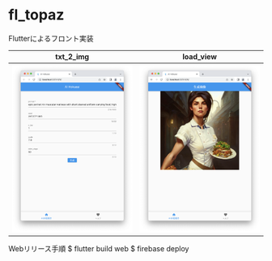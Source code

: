 # fl_topaz
Flutterによるフロント実装

|txt_2_img|load_view|
|---|---|
|![txt_2_img](txt_2_img.png)|![load_view](load_view.png)|

Webリリース手順
$ flutter build web
$ firebase deploy


